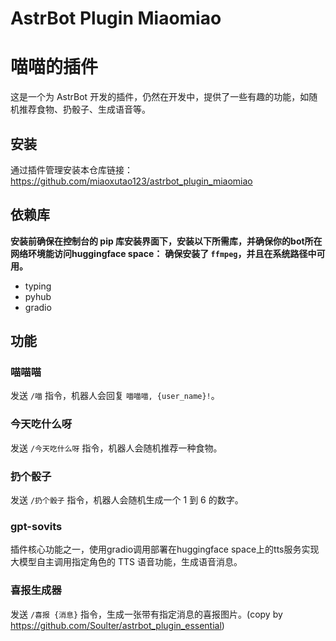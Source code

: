 # AstrBot Plugin Miaomiao
# 喵喵的插件

这是一个为 AstrBot 开发的插件，仍然在开发中，提供了一些有趣的功能，如随机推荐食物、扔骰子、生成语音等。


## 安装

通过插件管理安装本仓库链接： 
https://github.com/miaoxutao123/astrbot_plugin_miaomiao

## 依赖库

**安装前确保在控制台的 pip 库安装界面下，安装以下所需库，并确保你的bot所在网络环境能访问huggingface space：**
**确保安装了 `ffmpeg`，并且在系统路径中可用。**

- typing
- pyhub
- gradio

## 功能

### 喵喵喵
发送 `/喵` 指令，机器人会回复 `喵喵喵, {user_name}!`。

### 今天吃什么呀
发送 `/今天吃什么呀` 指令，机器人会随机推荐一种食物。

### 扔个骰子
发送 `/扔个骰子` 指令，机器人会随机生成一个 1 到 6 的数字。

### gpt-sovits
插件核心功能之一，使用gradio调用部署在huggingface space上的tts服务实现大模型自主调用指定角色的 TTS 语音功能，生成语音消息。

### 喜报生成器
发送 `/喜报 {消息}` 指令，生成一张带有指定消息的喜报图片。(copy by https://github.com/Soulter/astrbot_plugin_essential)

